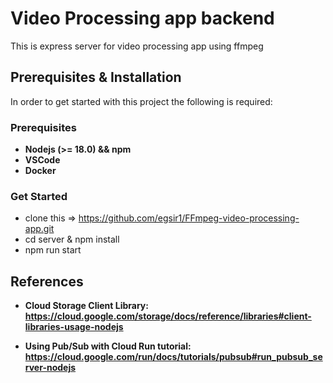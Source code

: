 # Video Processing app backend

This is express server for video processing app using ffmpeg

## Prerequisites & Installation

In order to get started with this project the following is required:

### Prerequisites

- **Nodejs (>= 18.0) && npm**
- **VSCode**
- **Docker**

### Get Started

- clone this => https://github.com/egsir1/FFmpeg-video-processing-app.git
- cd server & npm install
- npm run start

## References

- **Cloud Storage Client Library: https://cloud.google.com/storage/docs/reference/libraries#client-libraries-usage-nodejs**

- **Using Pub/Sub with Cloud Run tutorial: https://cloud.google.com/run/docs/tutorials/pubsub#run_pubsub_server-nodejs**
